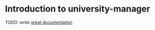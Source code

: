 # Introduction to university-manager

TODO: write [great documentation](http://jacobian.org/writing/what-to-write/)

